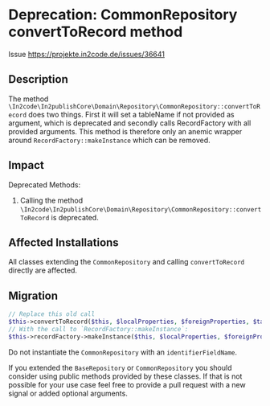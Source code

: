 # Deprecation: CommonRepository convertToRecord method

Issue https://projekte.in2code.de/issues/36641

## Description

The method `\In2code\In2publishCore\Domain\Repository\CommonRepository::convertToRecord`
does two things. First it will set a tableName if not provided as argument,
which is deprecated and secondly calls RecordFactory with all provided arguments.
This method is therefore only an anemic wrapper around `RecordFactory::makeInstance` which can be removed.

## Impact

Deprecated Methods:

1. Calling the method `\In2code\In2publishCore\Domain\Repository\CommonRepository::convertToRecord` is deprecated.

## Affected Installations

All classes extending the `CommonRepository` and calling `convertToRecord` directly are affected.

## Migration

```PHP
// Replace this old call
$this->convertToRecord($this, $localProperties, $foreignProperties, $tableName, $idFieldName);
// With the call to `RecordFactory::makeInstance`:
$this->recordFactory->makeInstance($this, $localProperties, $foreignProperties, [], $tableName, $idFieldName);
```

Do not instantiate the `CommonRepository` with an `identifierFieldName`.

If you extended the `BaseRepository` or `CommonRepository` you should consider using public methods provided by these
classes.
If that is not possible for your use case feel free to provide a pull request with a new signal or added optional
arguments.
